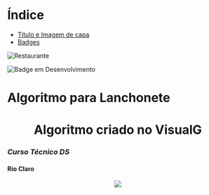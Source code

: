 
# Índice 

* [Título e Imagem de capa](#Algoritmo)
* [Badges](#Rio)



![Restaurante](https://img.freepik.com/vetores-gratis/restaurante-italiano-em-design-plano_23-2147560162.jpg?semt=ais_hybrid)

![Badge em Desenvolvimento](http://img.shields.io/static/v1?label=STATUS&message=EM%20DESENVOLVIMENTO&color=GREEN&style=for-the-badge)

# Algoritmo para Lanchonete
## <h1 align="center">Algoritmo criado no VisualG</h1>
### *Curso Técnico DS*
#### **Rio Claro**
<p align="center">
<img loading="lazy" src="http://img.shields.io/static/v1?label=STATUS&message=EM%20DESENVOLVIMENTO&color=GREEN&style=for-the-badge"/>
</p>





